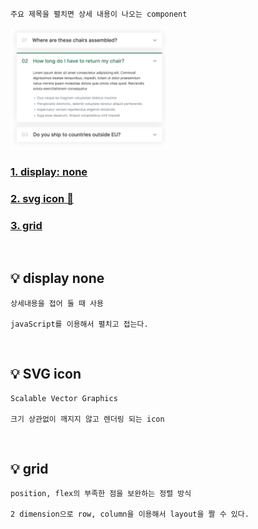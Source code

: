```
주요 제목을 펼치면 상세 내용이 나오는 component
```

<img src="./accordion.png" width="50%">

<br>

### [1. display: none](#💡-display-none)

### [2. svg icon 👀](https://developer.mozilla.org/ko/docs/Web/SVG)

### [3. grid]()

<br>

<h2 id="none">💡 display none</h2>

```
상세내용을 접어 둘 때 사용

javaScript를 이용해서 펼치고 접는다.
```

<br>

<h2 id="none">💡 SVG icon</h2>

```
Scalable Vector Graphics

크기 상관없이 깨지지 않고 렌더링 되는 icon
```

<br>

<h2 id="none">💡 grid</h2>

```
position, flex의 부족한 점을 보완하는 정렬 방식

2 dimension으로 row, column을 이용해서 layout을 짤 수 있다.
```
